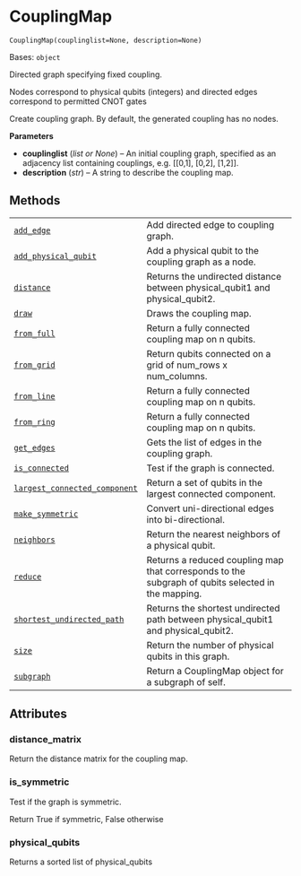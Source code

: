 # CouplingMap



`CouplingMap(couplinglist=None, description=None)`

Bases: `object`

Directed graph specifying fixed coupling.

Nodes correspond to physical qubits (integers) and directed edges correspond to permitted CNOT gates

Create coupling graph. By default, the generated coupling has no nodes.

**Parameters**

*   **couplinglist** (*list or None*) – An initial coupling graph, specified as an adjacency list containing couplings, e.g. \[\[0,1], \[0,2], \[1,2]].
*   **description** (*str*) – A string to describe the coupling map.

## Methods

|                                                                                                                                                                                                                  |                                                                                                    |
| ---------------------------------------------------------------------------------------------------------------------------------------------------------------------------------------------------------------- | -------------------------------------------------------------------------------------------------- |
| [`add_edge`](qiskit.transpiler.CouplingMap.add_edge#qiskit.transpiler.CouplingMap.add_edge "qiskit.transpiler.CouplingMap.add_edge")                                                                             | Add directed edge to coupling graph.                                                               |
| [`add_physical_qubit`](qiskit.transpiler.CouplingMap.add_physical_qubit#qiskit.transpiler.CouplingMap.add_physical_qubit "qiskit.transpiler.CouplingMap.add_physical_qubit")                                     | Add a physical qubit to the coupling graph as a node.                                              |
| [`distance`](qiskit.transpiler.CouplingMap.distance#qiskit.transpiler.CouplingMap.distance "qiskit.transpiler.CouplingMap.distance")                                                                             | Returns the undirected distance between physical\_qubit1 and physical\_qubit2.                     |
| [`draw`](qiskit.transpiler.CouplingMap.draw#qiskit.transpiler.CouplingMap.draw "qiskit.transpiler.CouplingMap.draw")                                                                                             | Draws the coupling map.                                                                            |
| [`from_full`](qiskit.transpiler.CouplingMap.from_full#qiskit.transpiler.CouplingMap.from_full "qiskit.transpiler.CouplingMap.from_full")                                                                         | Return a fully connected coupling map on n qubits.                                                 |
| [`from_grid`](qiskit.transpiler.CouplingMap.from_grid#qiskit.transpiler.CouplingMap.from_grid "qiskit.transpiler.CouplingMap.from_grid")                                                                         | Return qubits connected on a grid of num\_rows x num\_columns.                                     |
| [`from_line`](qiskit.transpiler.CouplingMap.from_line#qiskit.transpiler.CouplingMap.from_line "qiskit.transpiler.CouplingMap.from_line")                                                                         | Return a fully connected coupling map on n qubits.                                                 |
| [`from_ring`](qiskit.transpiler.CouplingMap.from_ring#qiskit.transpiler.CouplingMap.from_ring "qiskit.transpiler.CouplingMap.from_ring")                                                                         | Return a fully connected coupling map on n qubits.                                                 |
| [`get_edges`](qiskit.transpiler.CouplingMap.get_edges#qiskit.transpiler.CouplingMap.get_edges "qiskit.transpiler.CouplingMap.get_edges")                                                                         | Gets the list of edges in the coupling graph.                                                      |
| [`is_connected`](qiskit.transpiler.CouplingMap.is_connected#qiskit.transpiler.CouplingMap.is_connected "qiskit.transpiler.CouplingMap.is_connected")                                                             | Test if the graph is connected.                                                                    |
| [`largest_connected_component`](qiskit.transpiler.CouplingMap.largest_connected_component#qiskit.transpiler.CouplingMap.largest_connected_component "qiskit.transpiler.CouplingMap.largest_connected_component") | Return a set of qubits in the largest connected component.                                         |
| [`make_symmetric`](qiskit.transpiler.CouplingMap.make_symmetric#qiskit.transpiler.CouplingMap.make_symmetric "qiskit.transpiler.CouplingMap.make_symmetric")                                                     | Convert uni-directional edges into bi-directional.                                                 |
| [`neighbors`](qiskit.transpiler.CouplingMap.neighbors#qiskit.transpiler.CouplingMap.neighbors "qiskit.transpiler.CouplingMap.neighbors")                                                                         | Return the nearest neighbors of a physical qubit.                                                  |
| [`reduce`](qiskit.transpiler.CouplingMap.reduce#qiskit.transpiler.CouplingMap.reduce "qiskit.transpiler.CouplingMap.reduce")                                                                                     | Returns a reduced coupling map that corresponds to the subgraph of qubits selected in the mapping. |
| [`shortest_undirected_path`](qiskit.transpiler.CouplingMap.shortest_undirected_path#qiskit.transpiler.CouplingMap.shortest_undirected_path "qiskit.transpiler.CouplingMap.shortest_undirected_path")             | Returns the shortest undirected path between physical\_qubit1 and physical\_qubit2.                |
| [`size`](qiskit.transpiler.CouplingMap.size#qiskit.transpiler.CouplingMap.size "qiskit.transpiler.CouplingMap.size")                                                                                             | Return the number of physical qubits in this graph.                                                |
| [`subgraph`](qiskit.transpiler.CouplingMap.subgraph#qiskit.transpiler.CouplingMap.subgraph "qiskit.transpiler.CouplingMap.subgraph")                                                                             | Return a CouplingMap object for a subgraph of self.                                                |

## Attributes



### distance\_matrix

Return the distance matrix for the coupling map.



### is\_symmetric

Test if the graph is symmetric.

Return True if symmetric, False otherwise



### physical\_qubits

Returns a sorted list of physical\_qubits
